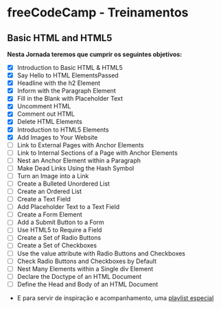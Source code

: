 # freeCodeCamp - Treinamentos
## Basic HTML and HTML5

**Nesta Jornada teremos que cumprir os seguintes objetivos:**

- [x] Introduction to Basic HTML & HTML5
- [x] Say Hello to HTML ElementsPassed
- [x] Headline with the h2 Element
- [x] Inform with the Paragraph Element
- [x] Fill in the Blank with Placeholder Text
- [x] Uncomment HTML
- [x] Comment out HTML
- [x] Delete HTML Elements
- [x] Introduction to HTML5 Elements
- [x] Add Images to Your Website
- [ ] Link to External Pages with Anchor Elements
- [ ] Link to Internal Sections of a Page with Anchor Elements
- [ ] Nest an Anchor Element within a Paragraph
- [ ] Make Dead Links Using the Hash Symbol
- [ ] Turn an Image into a Link
- [ ] Create a Bulleted Unordered List
- [ ] Create an Ordered List
- [ ] Create a Text Field
- [ ] Add Placeholder Text to a Text Field
- [ ] Create a Form Element
- [ ] Add a Submit Button to a Form
- [ ] Use HTML5 to Require a Field
- [ ] Create a Set of Radio Buttons
- [ ] Create a Set of Checkboxes
- [ ] Use the value attribute with Radio Buttons and Checkboxes
- [ ] Check Radio Buttons and Checkboxes by Default
- [ ] Nest Many Elements within a Single div Element
- [ ] Declare the Doctype of an HTML Document
- [ ] Define the Head and Body of an HTML Document

* E para servir de inspiração e acompanhamento, uma [playlist especial](https://www.youtube.com/playlist?list=PL55ylHrobxfpuFcXvTfrbaRMGID7aHrul)
